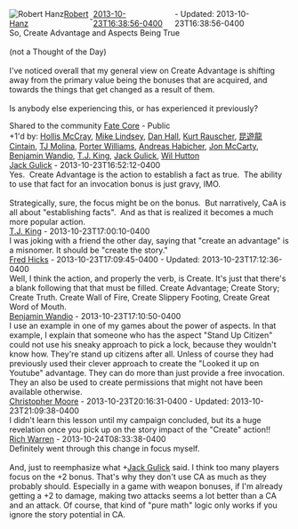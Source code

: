<div style="margin-bottom:1em;"><div style="display:flex; align-items:center"><span itemprop="author" itemscope itemtype="http://schema.org/Person"><img class="author-photo" src="https://lh3.googleusercontent.com/a-/AAuE7mD3yvwFIxBUrNsdiEci6E-MIo7ApWFQqtHt10Ja=s64-c" alt="Robert Hanz" itemprop="image"><a href="https://plus.google.com/+RobertHanz" target="_blank" class="author" itemprop="url"><span itemprop="name">Robert Hanz</span></a></span> - <a target="_blank" href="https://plus.google.com/+RobertHanz/posts/Si5J9TTq8p6"><span itemprop="dateCreated">2013-10-23T16:38:56-0400</span></a><span> - Updated: <span itemprop="dateModified">2013-10-23T16:38:56-0400</span></span></div><div class="main-content"><span itemprop="text">So, Create Advantage and Aspects Being True<br><br>(not a Thought of the Day)<br><br>I&#39;ve noticed overall that my general view on Create Advantage is shifting away from the primary value being the bonuses that are acquired, and towards the things that get changed as a result of them.<br><br>Is anybody else experiencing this, or has experienced it previously?</span></div></div><span itemprop="audience"><div class="visibility">Shared to the community <a href="https://plus.google.com/communities/117231873544673522940">Fate Core</a> - Public</div></span><div class="post-activity"><div class="plus-oners">+1'd by: <a href="https://plus.google.com/114849231483871582524">Hollis McCray</a>, <a href="https://plus.google.com/+MikeLindsey">Mike Lindsey</a>, <a href="https://plus.google.com/+DanHall">Dan Hall</a>, <a href="https://plus.google.com/+KurtRauscher">Kurt Rauscher</a>, <a href="https://plus.google.com/+Cintain昆游龍">昆遊龍Cintain</a>, <a href="https://plus.google.com/+TJMolina">TJ Molina</a>, <a href="https://plus.google.com/105819537446550907330">Porter Williams</a>, <a href="https://plus.google.com/+AndreasHabicher">Andreas Habicher</a>, <a href="https://plus.google.com/+JonMcCartyII">Jon McCarty</a>, <a href="https://plus.google.com/+BenjaminWandio">Benjamin Wandio</a>, <a href="https://plus.google.com/+TJKing">T.J. King</a>, <a href="https://plus.google.com/+JackGulick">Jack Gulick</a>, <a href="https://plus.google.com/+WilHutton">Wil Hutton</a></div></div><meta itemprop="commentCount" content="6"><div class="comments"><div class="comment" itemprop="comment" itemscope itemtype="http://schema.org/Comment"><span itemprop="author" itemscope itemtype="http://schema.org/Person"><a target="_blank" href="https://plus.google.com/+JackGulick" class="author" itemprop="url"><span itemprop="name">Jack Gulick</span></a></span><span class="time"> - <span itemprop="dateCreated">2013-10-23T16:52:12-0400</span></span><div class="comment-content" itemprop="text">Yes.  Create Advantage is the action to establish a fact as true.  The ability to use that fact for an invocation bonus is just gravy, IMO.<br><br>Strategically, sure, the focus might be on the bonus.  But narratively, CaA is all about &quot;establishing facts&quot;.  And as that is realized it becomes a much more popular action.</div></div><div class="comment" itemprop="comment" itemscope itemtype="http://schema.org/Comment"><span itemprop="author" itemscope itemtype="http://schema.org/Person"><a target="_blank" href="https://plus.google.com/+TJKing" class="author" itemprop="url"><span itemprop="name">T.J. King</span></a></span><span class="time"> - <span itemprop="dateCreated">2013-10-23T17:00:10-0400</span></span><div class="comment-content" itemprop="text">I was joking with a friend the other day, saying that &quot;create an advantage&quot; is a misnomer. It should be &quot;create the story.&quot;</div></div><div class="comment" itemprop="comment" itemscope itemtype="http://schema.org/Comment"><span itemprop="author" itemscope itemtype="http://schema.org/Person"><a target="_blank" href="https://plus.google.com/+FredHicks" class="author" itemprop="url"><span itemprop="name">Fred Hicks</span></a></span><span class="time"> - <span itemprop="dateCreated">2013-10-23T17:09:45-0400</span></span><span> - Updated: <span itemprop="dateModified">2013-10-23T17:12:36-0400</span></span><div class="comment-content" itemprop="text">Well, I think the action, and properly the verb, is Create. It&#39;s just that there&#39;s a blank following that that must be filled. Create Advantage; Create Story; Create Truth. Create Wall of Fire, Create Slippery Footing, Create Great Word of Mouth.</div></div><div class="comment" itemprop="comment" itemscope itemtype="http://schema.org/Comment"><span itemprop="author" itemscope itemtype="http://schema.org/Person"><a target="_blank" href="https://plus.google.com/+BenjaminWandio" class="author" itemprop="url"><span itemprop="name">Benjamin Wandio</span></a></span><span class="time"> - <span itemprop="dateCreated">2013-10-23T17:10:50-0400</span></span><div class="comment-content" itemprop="text">I use an example in one of my games about the power of aspects. In that example, I explain that someone who has the aspect &quot;Stand Up Citizen&quot; could not use his sneaky approach to pick a lock, because they wouldn&#39;t know how. They&#39;re stand up citizens after all. Unless of course they had previously used their clever approach to create the &quot;Looked it up on Youtube&quot; advantage. They can do more than just provide a free invocation. They an also be used to create permissions that might not have been available otherwise.<br></div></div><div class="comment" itemprop="comment" itemscope itemtype="http://schema.org/Comment"><span itemprop="author" itemscope itemtype="http://schema.org/Person"><a target="_blank" href="https://plus.google.com/110157842650270302013" class="author" itemprop="url"><span itemprop="name">Christopher Moore</span></a></span><span class="time"> - <span itemprop="dateCreated">2013-10-23T20:16:31-0400</span></span><span> - Updated: <span itemprop="dateModified">2013-10-23T21:09:38-0400</span></span><div class="comment-content" itemprop="text">I didn&#39;t learn this lesson until my campaign concluded, but its a huge revelation once you pick up on the story impact of the &quot;Create&quot; action!!</div></div><div class="comment" itemprop="comment" itemscope itemtype="http://schema.org/Comment"><span itemprop="author" itemscope itemtype="http://schema.org/Person"><a target="_blank" href="https://plus.google.com/+RichWarren" class="author" itemprop="url"><span itemprop="name">Rich Warren</span></a></span><span class="time"> - <span itemprop="dateCreated">2013-10-24T08:33:38-0400</span></span><div class="comment-content" itemprop="text">Definitely went through this change in focus myself. <br><br>And, just to reemphasize what <span class="proflinkWrapper"><span class="proflinkPrefix">+</span><a class="proflink bidi_isolate" href="https://plus.google.com/114357509183316569561" oid="114357509183316569561" >Jack Gulick</a></span> said. I think too many players focus on the +2 bonus. That&#39;s why they don&#39;t use CA as much as they probably should. Especially in a game with weapon bonuses, if I&#39;m already getting a +2 to damage, making two attacks seems a lot better than a CA and an attack. Of course, that kind of &quot;pure math&quot; logic only works if you ignore the story potential in CA.</div></div></div></body></html>